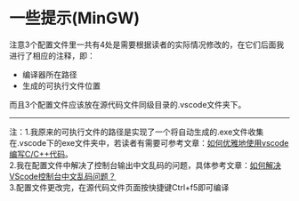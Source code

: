 # 一些提示(MinGW)
注意3个配置文件里一共有4处是需要根据读者的实际情况修改的，在它们后面我进行了相应的注释，即：
* 编译器所在路径
* 生成的可执行文件位置


而且3个配置文件应该放在源代码文件同级目录的.vscode文件夹下。 

---
注：1.我原来的可执行文件的路径是实现了一个将自动生成的.exe文件收集在.vscode下的exe文件夹中，若读者有需要可参考文章：[如何优雅地使用vscode编写C/C++代码](https://zerokth.top/2023/11/14/VscodeDo/)。  
2.我在配置文件中解决了控制台输出中文乱码的问题，具体参考文章：[如何解决VScode控制台中文乱码问题？](https://www.zhihu.com/question/65557618/answer/2950382369)   
3.配置文件更改完，在源代码文件页面按快捷键Ctrl+f5即可编译